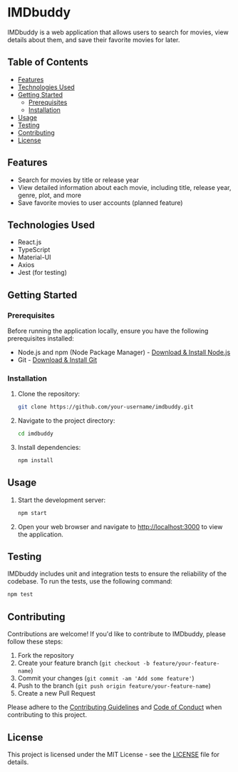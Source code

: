 # IMDbuddy

IMDbuddy is a web application that allows users to search for movies, view details about them, and save their favorite movies for later.

## Table of Contents

- [Features](#features)
- [Technologies Used](#technologies-used)
- [Getting Started](#getting-started)
  - [Prerequisites](#prerequisites)
  - [Installation](#installation)
- [Usage](#usage)
- [Testing](#testing)
- [Contributing](#contributing)
- [License](#license)

## Features

- Search for movies by title or release year
- View detailed information about each movie, including title, release year, genre, plot, and more
- Save favorite movies to user accounts (planned feature)

## Technologies Used

- React.js
- TypeScript
- Material-UI
- Axios
- Jest (for testing)

## Getting Started

### Prerequisites

Before running the application locally, ensure you have the following prerequisites installed:

- Node.js and npm (Node Package Manager) - [Download & Install Node.js](https://nodejs.org/)
- Git - [Download & Install Git](https://git-scm.com/)

### Installation

1. Clone the repository:

   ```bash
   git clone https://github.com/your-username/imdbuddy.git
   ```

2. Navigate to the project directory:

   ```bash
   cd imdbuddy
   ```

3. Install dependencies:

   ```bash
   npm install
   ```

## Usage

1. Start the development server:

   ```bash
   npm start
   ```

2. Open your web browser and navigate to [http://localhost:3000](http://localhost:3000) to view the application.

## Testing

IMDbuddy includes unit and integration tests to ensure the reliability of the codebase. To run the tests, use the following command:

```bash
npm test
```

## Contributing

Contributions are welcome! If you'd like to contribute to IMDbuddy, please follow these steps:

1. Fork the repository
2. Create your feature branch (`git checkout -b feature/your-feature-name`)
3. Commit your changes (`git commit -am 'Add some feature'`)
4. Push to the branch (`git push origin feature/your-feature-name`)
5. Create a new Pull Request

Please adhere to the [Contributing Guidelines](CONTRIBUTING.md) and [Code of Conduct](CODE_OF_CONDUCT.md) when contributing to this project.

## License

This project is licensed under the MIT License - see the [LICENSE](LICENSE) file for details.
